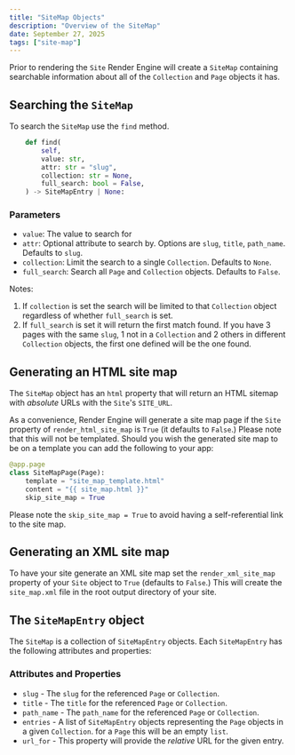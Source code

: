 ```yaml
---
title: "SiteMap Objects"
description: "Overview of the SiteMap"
date: September 27, 2025
tags: ["site-map"]
---
```

Prior to rendering the `Site` Render Engine will create a `SiteMap` containing searchable information
about all of the `Collection` and `Page` objects it has.

## Searching the `SiteMap`

To search the `SiteMap` use the `find` method.

```python
    def find(
        self,
        value: str,
        attr: str = "slug",
        collection: str = None,
        full_search: bool = False,
    ) -> SiteMapEntry | None:
```

### Parameters

- `value`: The value to search for
- `attr`: Optional attribute to search by. Options are `slug`, `title`, `path_name`. Defaults to `slug`.
- `collection`: Limit the search to a single `Collection`. Defaults to `None`.
- `full_search`: Search all `Page` and `Collection` objects. Defaults to `False`.

Notes:

1. If `collection` is set the search will be limited to that `Collection` object regardless of whether
`full_search` is set.
2. If `full_search` is set it will return the first match found. If you have 3 pages with the same `slug`,
1 not in a `Collection` and 2 others in different `Collection` objects, the first one defined will be the
one found.

## Generating an HTML site map

The `SiteMap` object has an `html` property that will return an HTML sitemap with _absolute_ URLs with the
`Site`'s `SITE_URL`.

As a convenience, Render Engine will generate a site map page if the `Site` property of `render_html_site_map`
is `True` (it defaults to `False`.) Please note that this will not be templated. Should you wish the generated
site map to be on a template you can add the following to your app:

```python
@app.page
class SiteMapPage(Page):
    template = "site_map_template.html"
    content = "{{ site_map.html }}"
    skip_site_map = True
```

Please note the `skip_site_map = True` to avoid having a self-referential link to the site map.

## Generating an XML site map

To have your site generate an XML site map set the `render_xml_site_map` property of your `Site` object
to `True` (defaults to `False`.) This will create the `site_map.xml` file in the root output directory
of your site.

## The `SiteMapEntry` object

The `SiteMap` is a collection of `SiteMapEntry` objects. Each `SiteMapEntry` has the following attributes
and properties:

### Attributes and Properties

- `slug` - The `slug` for the referenced `Page` or `Collection`.
- `title` - The `title` for the referenced `Page` or `Collection`.
- `path_name` - The `path_name` for the referenced `Page` or `Collection`.
- `entries` - A list of `SiteMapEntry` objects representing the `Page` objects in a given `Collection`.
for a `Page` this will be an empty `list`.
- `url_for` - This property will provide the _relative_ URL for the given entry.
